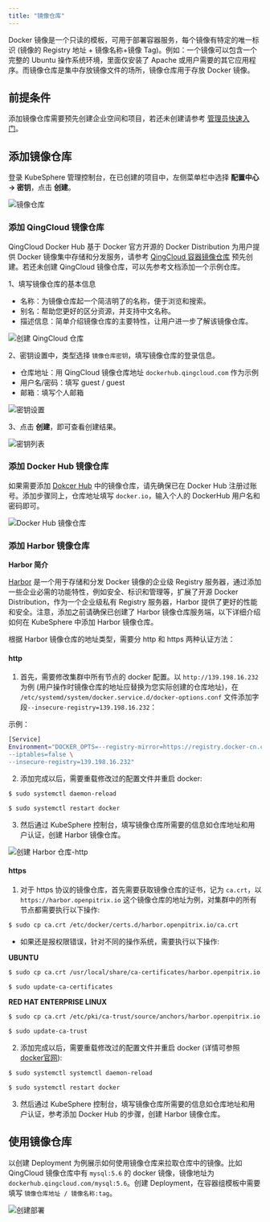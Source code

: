 ```yaml
---
title: "镜像仓库"
---
```


Docker 镜像是一个只读的模板，可用于部署容器服务，每个镜像有特定的唯一标识 (镜像的 Registry 地址 + 镜像名称+镜像 Tag)。例如：一个镜像可以包含一个完整的 Ubuntu 操作系统环境，里面仅安装了 Apache 或用户需要的其它应用程序。而镜像仓库是集中存放镜像文件的场所，镜像仓库用于存放 Docker 镜像。

## 前提条件

添加镜像仓库需要预先创建企业空间和项目，若还未创建请参考 [管理员快速入门](../../quick-start/admin-quick-start)。

## 添加镜像仓库

登录 KubeSphere 管理控制台，在已创建的项目中，左侧菜单栏中选择 **配置中心 → 密钥**，点击 **创建**。

![镜像仓库](/image-registry-list.png) 


### 添加 QingCloud 镜像仓库

QingCloud Docker Hub 基于 Docker 官方开源的 Docker Distribution 为用户提供 Docker 镜像集中存储和分发服务，请参考 [QingCloud 容器镜像仓库](https://docs.qingcloud.com/product/container/docker_hub.html) 预先创建。若还未创建 QingCloud 镜像仓库，可以先参考文档添加一个示例仓库。

1、填写镜像仓库的基本信息

- 名称：为镜像仓库起一个简洁明了的名称，便于浏览和搜索。
- 别名：帮助您更好的区分资源，并支持中文名称。
- 描述信息：简单介绍镜像仓库的主要特性，让用户进一步了解该镜像仓库。

![创建 QingCloud 仓库](/ae-image-registry-basic.png) 

2、密钥设置中，类型选择 `镜像仓库密钥`，填写镜像仓库的登录信息。

- 仓库地址：用 QingCloud 镜像仓库地址 `dockerhub.qingcloud.com` 作为示例
- 用户名/密码：填写 guest / guest
- 邮箱：填写个人邮箱

![密钥设置](/dockerhub-advanced-setting.png)

3、点击 **创建**，即可查看创建结果。

![密钥列表](/dockerhub-created-successfully.png)


### 添加 Docker Hub 镜像仓库

如果需要添加 [Dokcer Hub](https://hub.docker.com/) 中的镜像仓库，请先确保已在 Docker Hub 注册过账号。添加步骤同上，仓库地址填写 `docker.io`，输入个人的 DockerHub 用户名和密码即可。

![Docker Hub 镜像仓库](/add-dockerhub.png)

### 添加 Harbor 镜像仓库

**Harbor 简介**

[Harbor](http://vmware.github.io/harbor/) 是一个用于存储和分发 Docker 镜像的企业级 Registry 服务器，通过添加一些企业必需的功能特性，例如安全、标识和管理等，扩展了开源 Docker Distribution，作为一个企业级私有 Registry 服务器，Harbor 提供了更好的性能和安全。注意，添加之前请确保已创建了 Harbor 镜像仓库服务端，以下详细介绍如何在 KubeSphere 中添加 Harbor 镜像仓库。

根据 Harbor 镜像仓库的地址类型，需要分 http 和 https 两种认证方法：

#### http

1. 首先，需要修改集群中所有节点的 docker 配置。以 `http://139.198.16.232` 为例 (用户操作时镜像仓库的地址应替换为您实际创建的仓库地址)，在 `/etc/systemd/system/docker.service.d/docker-options.conf` 文件添加字段`--insecure-registry=139.198.16.232`：

 示例：

```bash
[Service]
Environment="DOCKER_OPTS=--registry-mirror=https://registry.docker-cn.com --insecure-registry=10.233.0.0/18 --graph=/var/lib/docker --log-opt max-size=50m --log-opt max-file=5 \
--iptables=false \
--insecure-registry=139.198.16.232"
```

2. 添加完成以后，需要重载修改过的配置文件并重启 docker:

```bash
$ sudo systemctl daemon-reload
```

```bash
$ sudo systemctl restart docker
```

3. 然后通过 KubeSphere 控制台，填写镜像仓库所需要的信息如仓库地址和用户认证，创建 Harbor 镜像仓库。

![创建 Harbor 仓库-http](/ae-harbor-http.png)

#### https

1. 对于 https 协议的镜像仓库，首先需要获取镜像仓库的证书，记为 `ca.crt`，以 `https://harbor.openpitrix.io` 这个镜像仓库的地址为例，对集群中的所有节点都需要执行以下操作:

```bash 
$ sudo cp ca.crt /etc/docker/certs.d/harbor.openpitrix.io/ca.crt
```

- 如果还是报权限错误，针对不同的操作系统，需要执行以下操作:

**UBUNTU**

```bash
$ sudo cp ca.crt /usr/local/share/ca-certificates/harbor.openpitrix.io.ca.crt
```
```bash
$ sudo update-ca-certificates
```
**RED HAT ENTERPRISE LINUX**

```bash
$ sudo cp ca.crt /etc/pki/ca-trust/source/anchors/harbor.openpitrix.io.ca.crt
```
```bash
$ sudo update-ca-trust
```

2. 添加完成以后，需要重载修改过的配置文件并重启 docker (详情可参照 [docker官网](https://docs.docker.com/registry/insecure/#troubleshoot-insecure-registry)):

```bash
$ sudo systemctl systemctl daemon-reload
```

```bash
$ sudo systemctl restart docker
```

3. 然后通过 KubeSphere 控制台，填写镜像仓库所需要的信息如仓库地址和用户认证，参考添加 Docker Hub 的步骤，创建 Harbor 镜像仓库。

## 使用镜像仓库

以创建 Deployment 为例展示如何使用镜像仓库来拉取仓库中的镜像。比如 QingCloud 镜像仓库中有 `mysql:5.6` 的 docker 镜像，镜像地址为 `dockerhub.qingcloud.com/mysql:5.6`。创建 Deployment，在容器组模板中需要填写 `镜像仓库地址 / 镜像名称:tag`。
   
![创建部署](/ae-docker-hub-setting.png)

